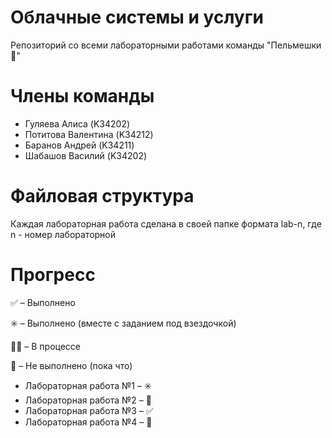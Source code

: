 # Облачные системы и услуги
Репозиторий со всеми лабораторными работами команды "Пельмешки🥟"

# Члены команды
- Гуляева Алиса (K34202)
- Потитова Валентина (K34212)
- Баранов Андрей (K34211)
- Шабашов Василий (K34202)

# Файловая структура
Каждая лабораторная работа сделана в своей папке формата lab-n, где n - номер лабораторной

# Прогресс
✅ – Выполнено

✳️ – Выполнено (вместе с заданием под взездочкой)

👨‍💻 – В процессе

🤡 – Не выполнено (пока что)

- Лабораторная работа №1 – ✳️
- Лабораторная работа №2 – 🤡
- Лабораторная работа №3 – ✅
- Лабораторная работа №4 – 🤡